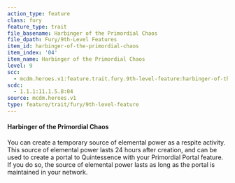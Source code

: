 ```yaml
---
action_type: feature
class: fury
feature_type: trait
file_basename: Harbinger of the Primordial Chaos
file_dpath: Fury/9th-Level Features
item_id: harbinger-of-the-primordial-chaos
item_index: '04'
item_name: Harbinger of the Primordial Chaos
level: 9
scc:
  - mcdm.heroes.v1:feature.trait.fury.9th-level-feature:harbinger-of-the-primordial-chaos
scdc:
  - 1.1.1:11.1.5.8:04
source: mcdm.heroes.v1
type: feature/trait/fury/9th-level-feature
---
```


#### Harbinger of the Primordial Chaos

You can create a temporary source of elemental power as a respite activity. This source of elemental power lasts 24 hours after creation, and can be used to create a portal to Quintessence with your Primordial Portal feature. If you do so, the source of elemental power lasts as long as the portal is maintained in your network.
